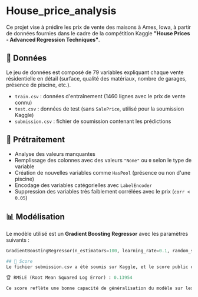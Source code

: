 ﻿# House_price_analysis

Ce projet vise à prédire les prix de vente des maisons à Ames, Iowa, à partir de données fournies dans le cadre de la compétition Kaggle **"House Prices - Advanced Regression Techniques"**.

## 📂 Données

Le jeu de données est composé de 79 variables expliquant chaque vente résidentielle en détail (surface, qualité des matériaux, nombre de garages, présence de piscine, etc.).

- `train.csv` : données d'entraînement (1460 lignes avec le prix de vente connu)
- `test.csv` : données de test (sans `SalePrice`, utilisé pour la soumission Kaggle)
- `submission.csv` : fichier de soumission contenant les prédictions

## 🔧 Prétraitement

- Analyse des valeurs manquantes  
- Remplissage des colonnes avec des valeurs `"None"` ou `0` selon le type de variable  
- Création de nouvelles variables comme `HasPool` (présence ou non d'une piscine)  
- Encodage des variables catégorielles avec `LabelEncoder`  
- Suppression des variables très faiblement corrélées avec le prix (`corr < 0.05`)

## 📊 Modélisation

Le modèle utilisé est un **Gradient Boosting Regressor** avec les paramètres suivants :

```python
GradientBoostingRegressor(n_estimators=100, learning_rate=0.1, random_state=42)

## 📌 Score
Le fichier submission.csv a été soumis sur Kaggle, et le score public obtenu est :

🏆 RMSLE (Root Mean Squared Log Error) : 0.13954

Ce score reflète une bonne capacité de généralisation du modèle sur les données test.
